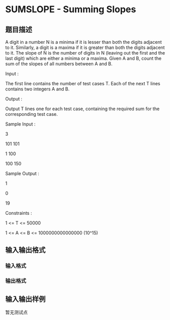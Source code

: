 # SUMSLOPE - Summing Slopes

## 题目描述

A digit in a number N is a minima if it is lesser than both the digits adjacent to it. Similarly, a digit is a maxima if it is greater than both the digits adjacent to it. The slope of N is the number of digits in N (leaving out the first and the last digit) which are either a minima or a maxima. Given A and B, count the sum of the slopes of all numbers between A and B.

Input :

The first line contains the number of test cases T. Each of the next T lines contains two integers A and B.

Output :

Output T lines one for each test case, containing the required sum for the corresponding test case.

Sample Input :

3

101 101

1 100

100 150

Sample Output :

1

0

19

Constraints :

1 <= T <= 50000

1 <= A <= B <= 1000000000000000 (10^15)

## 输入输出格式

### 输入格式

### 输出格式

## 输入输出样例

暂无测试点

